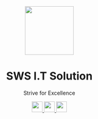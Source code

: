 <div align="center">
    <a href="https://www.swstechno.com/">
        <img src="https://lh3.googleusercontent.com/pw/ADCreHdtgTBOVurtDGEpIbB5-XrLbF2188BauHxURUU0LO81dxMGR7RCcKJVhfuYrfNgbjtcRubFo7mn5TbicYLFSAh5T0rW5AUNtibrF9VU9pCJAb6R9DS8Y5BGqHtqsu95c9MiOwpD9JBQCXGRo3Z9n2Ds9zGTJJHafif3TR1DD89chple_48ujhlobvsKvxu9nPnsR7AGMpr8Sq7B0PSapGDc4oVjoHxRYZZ8YTUKBMjQ7pcJONZSoZzT350i_CSrOozAaTfi0PLxA7mXkkKqmi3FPnrIKLrdzwkGUG2IZS_THEZYag2q_jiovS-gv03pFKedygiZH3rHNWk2f1zMCVrzxL3udyyjVjOPjsETpG7EtvRDl3EaGGCOk4bbuockJ_u6QwMvszIoUp7PNwrqe4RjphiRLThgzkgX_btPv7EqXIcNkDwx8ad2pI9F9XGCWIxZq1Ela4tN575ml9svm-4c-5gEiGY3CLr21Qebq5WeA50qO3_6jT0t9jEboD0N9rY24n64hidnLb7CgV48sPR3UqdFElshLJXHeGe4r47zX8XQHOn_ZFLkz_ZSn_sywB-94AQ9wNamiECaA1cpwQGeJxyoaQz6mcFiC6Zy78-6jXqdnnSzxw49NhYUZeitCFf5Pc50AjCS3kLkjOg5FSjviu2TNToPJkBGRgyg4aipwnM4iXh1RJOTKqKWzqkLzSdHp-YzrH4fGltkeAvCzl0c_e1-gX8_wZsmD6PDQPzwHjgzYB1kx_i107TLJrGpL8mF90GAuoRjadGSAFA16Oiwp42Or9w09NU6j-kWfPrQB7umu7X6ztc1OkyjhbEOMIECmywXR8uzuBYOBGmD6N91Ix50RdMk72gGk2D6NvoOpbFbARD4iHHu47lN3mc8m97JmR4IIQ7q5938QxEvttEhH2RBTU2ICxTSNb-d2NZcBXPpBU5BjxAJ_iKiag=w500-h500-s-no-gm?authuser=0" height="128">
    <a/>
    <h1>SWS I.T Solution</h1>
    <p>Strive for Excellence</p>
    <div>
        <a href="https://www.swstechno.com">
            <img src="https://img.shields.io/static/v1?message=Website&label=&color=E8E8E8&logoColor=black&labelColor=&style=for-the-badge" height="28" />
        </a>
        <a href="https://www.facebook.com/swstechno">
            <img src="https://img.shields.io/static/v1?message=Facebook&label=&color=1877F2&logoColor=white&labelColor=&style=for-the-badge" height="28" />
        </a>
        <a href="https://www.instagram.com/swstechno">
            <img src="https://img.shields.io/static/v1?message=Instagram&label=&color=E4405F&logoColor=white&labelColor=&style=for-the-badge" height="28" />
        </a>
    </div>
</div>
